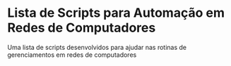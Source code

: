 # Lista de Scripts para Automação em Redes de Computadores

Uma lista de scripts desenvolvidos para ajudar nas rotinas de gerenciamentos em redes de computadores
